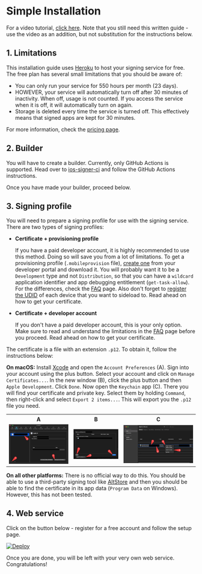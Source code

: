 # Simple Installation

For a video tutorial, [click here](https://youtu.be/mOmEcaFtBgk). Note that you still need this written guide - use the video as an addition, but not substitution for the instructions below.

## 1. Limitations

This installation guide uses [Heroku](https://www.heroku.com/) to host your signing service for free. The free plan has several small limitations that you should be aware of:

- You can only run your service for 550 hours per month (23 days).
- HOWEVER, your service will automatically turn off after 30 minutes of inactivity. When off, usage is not counted. If you access the service when it is off, it will automatically turn on again.
- Storage is deleted every time the service is turned off. This effectively means that signed apps are kept for 30 minutes.

For more information, check the [pricing page](https://www.heroku.com/pricing).

## 2. Builder

You will have to create a builder. Currently, only GitHub Actions is supported. Head over to [ios-signer-ci](https://github.com/SignTools/ios-signer-ci) and follow the GitHub Actions instructions.

Once you have made your builder, proceed below.

## 3. Signing profile

You will need to prepare a signing profile for use with the signing service.
There are two types of signing profiles:

- **Certificate + provisioning profile**

  If you have a paid developer account, it is highly recommended to use this method. Doing so will save you from a lot of limitations. To get a provisioning profile (`.mobileprovision` file), [create one](https://developer.apple.com/library/archive/recipes/ProvisioningPortal_Recipes/CreatingaDevelopmentProvisioningProfile/CreatingaDevelopmentProvisioningProfile.html) from your developer portal and download it. You will probably want it to be a `Development` type and not `Distribution`, so that you can have a `wildcard` application identifier and app debugging entitlement (`get-task-allow`). For the differences, check the [FAQ](FAQ.md) page. Also don't forget to [register the UDID](https://developer.apple.com/library/archive/recipes/ProvisioningPortal_Recipes/AddingaDeviceIDtoYourDevelopmentTeam/AddingaDeviceIDtoYourDevelopmentTeam.html#//apple_ref/doc/uid/TP40011211-CH1-SW1) of each device that you want to sideload to. Read ahead on how to get your certificate.

- **Certificate + developer account**

  If you don't have a paid developer account, this is your only option. Make sure to read and understand the limitations in the [FAQ](FAQ.md) page before you proceed. Read ahead on how to get your certificate.

The certificate is a file with an extension `.p12`. To obtain it, follow the instructions below:

**On macOS:** Install [Xcode](https://developer.apple.com/xcode/) and open the `Account Preferences` (A). Sign into your account using the plus button. Select your account and click on `Manage Certificates...`. In the new window (B), click the plus button and then `Apple Development`. Click `Done`. Now open the `Keychain` app (C). There you will find your certificate and private key. Select them by holding `Command`, then right-click and select `Export 2 items...`. This will export you the `.p12` file you need.

<table>
<tr>
    <th>A</th>
    <th>B</th>
    <th>C</th>
</tr>
<tr>
    <td><img src="img/6.png"/></td>
    <td><img src="img/7.png"/></td>
    <td><img src="img/5.png"/></td>
</tr>
</table>

**On all other platforms:** There is no official way to do this. You should be able to use a third-party signing tool like [AltStore](https://altstore.io/) and then you should be able to find the certificate in its app data (`Program Data` on Windows). However, this has not been tested.

## 4. Web service

Click on the button below - register for a free account and follow the setup page.

[![Deploy](https://www.herokucdn.com/deploy/button.svg)](https://heroku.com/deploy?template=https://github.com/SignTools/ios-signer-service/tree/master)

Once you are done, you will be left with your very own web service. Congratulations!
